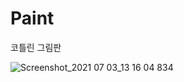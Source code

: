 # Paint
코틀린 그림판

![Screenshot_2021 07 03_13 16 04 834](https://user-images.githubusercontent.com/20349742/124342730-04e31100-dc01-11eb-81c2-d836e4784ae9.png)
